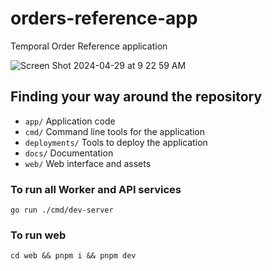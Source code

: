 # orders-reference-app
Temporal Order Reference application

![Screen Shot 2024-04-29 at 9 22 59 AM](https://github.com/temporalio/orders-reference-app-go/assets/7967403/b1ff7aa2-f3d6-4f47-9113-9dee1015634d)


## Finding your way around the repository

* `app/` Application code
* `cmd/` Command line tools for the application
* `deployments/` Tools to deploy the application
* `docs/` Documentation
* `web/` Web interface and assets


### To run all Worker and API services

`go run ./cmd/dev-server`

### To run web

`cd web && pnpm i && pnpm dev`
